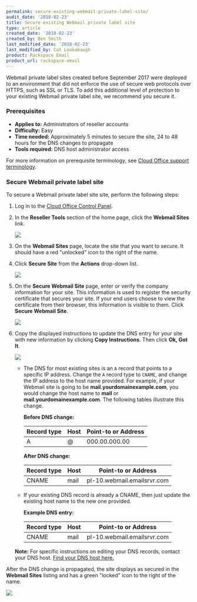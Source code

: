 ```yaml
---
permalink: secure-existing-webmail-private-label-site/
audit_date: '2018-02-23'
title: Secure existing Webmail private label site
type: article
created_date: '2018-02-23'
created_by: Ben Smith
last_modified_date: '2018-02-23'
last_modified_by: Cat Lookabaugh
product: Rackspace Email
product_url: rackspace-email
---
```


Webmail private label sites created before September 2017 were deployed to an environment that did not enforce the use of secure web protocols over HTTPS, such as SSL or TLS. To add this additional level of protection to your existing Webmail private label site, we recommend you secure it.

### Prerequisites

- **Applies to:** Administrators of reseller accounts
- **Difficulty:** Easy
- **Time needed:** Approximately 5 minutes to secure the site, 24 to 48 hours for the DNS changes to propagate
- **Tools required:**  DNS host administrator access

For more information on prerequisite terminology, see [Cloud Office support terminology](/how-to/cloud-office-support-terminology).

### Secure Webmail private label site

To secure a Webmail private label site site, perform the following steps:

1. Log in to the [Cloud Office Control Panel](https://cp.rackspace.com). 

2. In the **Reseller Tools** section of the home page, click the **Webmail Sites** link.

   <img src="{% asset_path rackspace-email/secure-existing-webmail-private-label-site/webmail_sites.png %}"/>

3. On the **Webmail Sites** page, locate the site that you want to secure. It should have a red "unlocked" icon to the right of the name.

4. Click **Secure Site** from the **Actions** drop-down list.

   <img src="{% asset_path rackspace-email/secure-existing-webmail-private-label-site/action_secure_sites.png %}"/>

5. On the **Secure Webmail Site** page, enter or verify the company information for your site. This information is used to register the security certificate that secures your site. If your end users choose to view the certificate from their browser, this information is visible to them. Click **Secure Webmail Site**.

   <img src="{% asset_path rackspace-email/secure-existing-webmail-private-label-site/secure_webmail_site.png %}"/>

6. Copy the displayed instructions to update the DNS entry for your site with new information by clicking **Copy Instructions**.  Then click **Ok, Got It**.

   <img src="{% asset_path rackspace-email/secure-existing-webmail-private-label-site/site_being_created.png %}"/>

    - The DNS for most existing sites is an ``A`` record that points to a specific IP address. Change the ``A`` record type to ``CNAME``, and change the IP address to the host name provided. For example, if your Webmail site is going to be **mail.yourdomainexample.com**, you would change the host name to **mail** or **mail.yourdomainexample.com**. The following tables illustrate this change.

        **Before DNS change:**

        |Record type | Host | Point-to or Address |
        |---|---|---|
        |A| @ | 000.00.000.00 |

        **After DNS change:**

        |Record type | Host | Point-to or Address |
        |---|---|---|
        |CNAME| mail| pl-10.webmail.emailsrvr.com |

    - If your existing DNS record is already a CNAME, then just update the existing host name to the new one provided.

        **Example DNS entry:**

        |Record type | Host | Point-to or Address |
        |---|---|---|
        |CNAME| mail| pl-10.webmail.emailsrvr.com |

    **Note:** For specific instructions on editing your DNS records, contact your DNS host. [Find your DNS host here.](/how-to/find-dns-host)

After the DNS change is propagated, the site displays as secured in the **Webmail Sites** listing and has a green "locked" icon to the right of the name.

<img src="{% asset_path rackspace-email/secure-existing-webmail-private-label-site/secure_completed.png %}"/>
